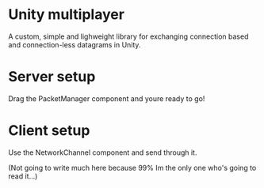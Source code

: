 # Unity multiplayer

A custom, simple and lighweight library for exchanging connection based and connection-less datagrams in Unity.

# Server setup
Drag the PacketManager component and youre ready to go!

# Client setup
Use the NetworkChannel component and send through it.

(Not going to write much here because 99% Im the only one who's going to read it...)
